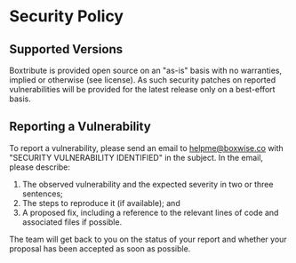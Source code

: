 # Security Policy

## Supported Versions
Boxtribute is provided open source on an "as-is" basis with no warranties, implied or otherwise (see license).  As such security patches on reported vulnerabilities will be provided for the latest release only on a best-effort basis. 

## Reporting a Vulnerability

To report a vulnerability, please send an email to helpme@boxwise.co with "SECURITY VULNERABILITY IDENTIFIED" in the subject. In the email, please describe:
1. The observed vulnerability and the expected severity in two or three sentences;
2. The steps to reproduce it (if available); and 
3. A proposed fix, including a reference to the relevant lines of code and associated files if possible. 

The team will get back to you on the status of your report and whether your proposal has been accepted as soon as possible.
